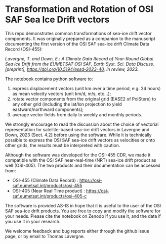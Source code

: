 # Transformation and Rotation of OSI SAF Sea Ice Drift vectors
This repo demonstrates common transformations of sea-ice drift vector components. It was originally prepared as a companion to the manuscript documenting the first version of the OSI SAF sea-ice drift Climate Data Record (OSI-455):

_Lavergne, T. and Down, E.: A Climate Data Record of Year-Round Global Sea Ice Drift from the EUMETSAT OSI SAF, Earth Syst. Sci. Data Discuss. [preprint], https://doi.org/10.5194/essd-2023-40, in review, 2023._

The notebook contains python software to:
1. express displacement vectors (unit km over a time period, e.g. 24 hours) as mean velocity vectors (unit km/d, m/s, etc...);
2. rotate vector components from the original grid (EASE2 of PolStere) to any other grid (including the lat/lon projection to yield eastward/northward components);
3. average vector fields from daily to weekly and monthly periods.

We strongly encourage to read the discussion about the choice of vectorial representation for satellite-based sea-ice drift vectors in Lavergne and Down, 2023 (Sect. 4.2) before using the software. While it is technically possible to express the OSI SAF sea-ice drift vectors as velocities or onto other grids, the results must be interpreted with caution.

Although the software was developed for the OSI-455 CDR, we made it compatible with the OSI SAF near-real-time (NRT) sea-ice drift product as well (OSI-405). The two products and their documentation can be accessed from:
* OSI-455 (Climate Data Record) : https://osi-saf.eumetsat.int/products/osi-455
* OSI-405 (Near Real Time product) : https://osi-saf.eumetsat.int/products/osi-405-c

The software is provided AS-IS in hope that it is useful to the user of the OSI SAF sea-ice drift products. You are free to copy and modify the software for your needs. Please cite the notebook on Zenodo if you use it, and the data if you use it in your research.

We welcome feedback and bug reports either through the github issue page, or by email to Thomas Lavergne.
